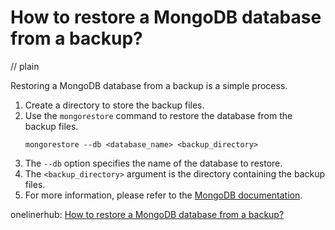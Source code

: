 # How to restore a MongoDB database from a backup?
// plain

Restoring a MongoDB database from a backup is a simple process.

1. Create a directory to store the backup files.
2. Use the `mongorestore` command to restore the database from the backup files.
   ```
   mongorestore --db <database_name> <backup_directory>
   ```
3. The `--db` option specifies the name of the database to restore.
4. The `<backup_directory>` argument is the directory containing the backup files.
5. For more information, please refer to the [MongoDB documentation](https://docs.mongodb.com/manual/reference/program/mongorestore/).

onelinerhub: [How to restore a MongoDB database from a backup?](https://onelinerhub.com/mongodb/how-to-restore-a-mongodb-database-from-a-backup)